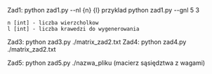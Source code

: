 Zad1:
    python zad1.py --nl {n} {l}  przyklad python zad1.py --gnl 5 3

    n [int] - liczba wierzcholkow
    l [int] - liczba krawedzi do wygenerowania
Zad3:
    python zad3.py ./matrix_zad2.txt
Zad4:
    python zad4.py ./matrix_zad2.txt

Zad5: 
    python zad5.py ./nazwa_pliku (macierz sąsiędztwa z wagami)